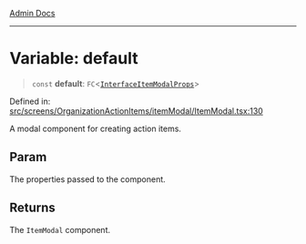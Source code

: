 [Admin Docs](/)

***

# Variable: default

> `const` **default**: `FC`\<[`InterfaceItemModalProps`](../interfaces/InterfaceItemModalProps.md)\>

Defined in: [src/screens/OrganizationActionItems/itemModal/ItemModal.tsx:130](https://github.com/PalisadoesFoundation/talawa-admin/blob/main/src/screens/OrganizationActionItems/itemModal/ItemModal.tsx#L130)

A modal component for creating action items.

## Param

The properties passed to the component.

## Returns

The `ItemModal` component.
